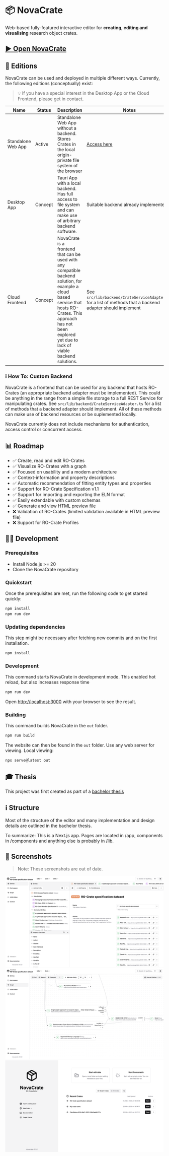 # 📦 NovaCrate

Web-based fully-featured interactive editor for **creating, editing and visualising** research object crates.

## [▶️ Open NovaCrate](https://kit-data-manager.github.io/NovaCrate/)

## 🎨 Editions

NovaCrate can be used and deployed in multiple different ways. Currently, the following editions (conceptually) exist:

> 💡 If you have a special interest in the Desktop App or the Cloud Frontend, please get in contact.

| Name               | Status  | Description                                                                                                                                                                                                             | Notes                                                                                                      |
|--------------------|---------|-------------------------------------------------------------------------------------------------------------------------------------------------------------------------------------------------------------------------|------------------------------------------------------------------------------------------------------------|
| Standalone Web App | Active  | Standalone Web App without a backend. Stores Crates in the local origin-private file system of the browser                                                                                                              | [Access here](https://kit-data-manager.github.io/NovaCrate/)                                               |
| Desktop App        | Concept | Tauri App with a local backend. Has full access to file system and can make use of arbitrary backend software.                                                                                                          | Suitable backend already implemented.                                                                      |
| Cloud Frontend     | Concept | NovaCrate is a frontend that can be used with any compatible backend solution, for example a cloud based service that hosts RO-Crates. This approach has not been explored yet due to lack of viable backend solutions. | See `src/lib/backend/CrateServiceAdapter.ts` for a list of methods that a backend adapter should implement |

### ℹ️ How To: Custom Backend

NovaCrate is a frontend that can be used for any backend that hosts RO-Crates (an appropriate backend adapter must be implemented). This could be anything in the range from a simple file storage to a full REST Service for manipulating crates.
See `src/lib/backend/CrateServiceAdapter.ts` for a list of methods that a backend adapter should implement. All of these methods can make use of backend resources or be suplemented locally.

NovaCrate currently does not include mechanisms for authentication, access control or concurrent access.

## 📊 Roadmap

- ✅ Create, read and edit RO-Crates
- ✅ Visualize RO-Crates with a graph
- ✅ Focused on usability and a modern architecture
- ✅ Context-information and property descriptions
- ✅ Automatic recommendation of fitting entity types and properties
- ✅ Support for RO-Crate Specification v1.1
- ✅ Support for importing and exporting the ELN format
- ✅ Easily extendable with custom schemas
- ✅ Generate and view HTML preview file
- ❌ Validation of RO-Crates (limited validation available in HTML preview file)
- ❌ Support for RO-Crate Profiles

## 👨‍💻 Development

### Prerequisites

- Install Node.js >= 20
- Clone the NovaCrate repository

### Quickstart

Once the prerequisites are met, run the following code to get started quickly:

```bash
npm install
npm run dev
```

### Updating dependencies

This step might be necessary after fetching new commits and on the first installation.

```bash
npm install
```


### Development

This command starts NovaCrate in development mode. This enabled hot reload, but also increases response time

```bash
npm run dev
```

Open [http://localhost:3000](http://localhost:3000) with your browser to see the result.

### Building

This command builds NovaCrate in the `out` folder.

```bash
npm run build
```

The website can then be found in the `out` folder. Use any web server for viewing. Local viewing:

```bash
npx serve@latest out
```

## 🎓 Thesis

This project was first created as part of a [bachelor thesis](https://doi.org/10.5445/IR/1000178790)

## ℹ️ Structure

Most of the structure of the editor and many implementation and design details are outlined in the bachelor thesis.

To summarize: This is a Next.js app. Pages are located in /app, components in /components and anything else is probably in /lib.

## 📸 Screenshots

> Note: These screenshots are out of date.

![](docs/teaser.png)
![](docs/teaser2.png)
![](docs/teaser3.png)
